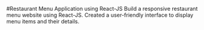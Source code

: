 #Restaurant Menu Application using React-JS
Build a responsive restaurant menu website using React-JS. Created a user-friendly interface to display menu items and their details. 
